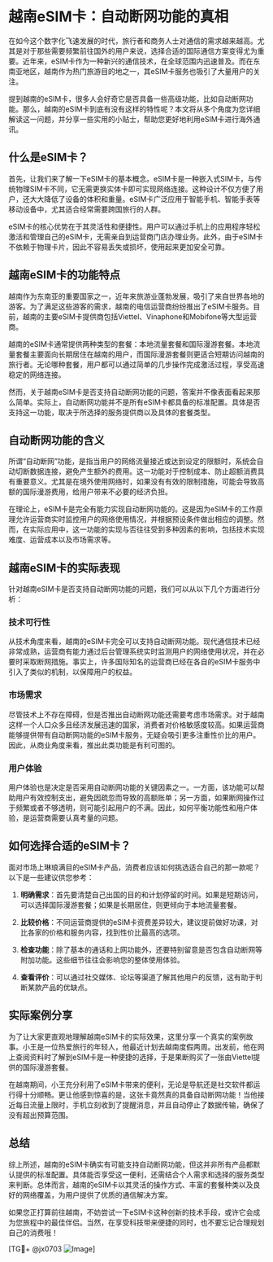 # 越南eSIM卡：自动断网功能的真相

在如今这个数字化飞速发展的时代，旅行者和商务人士对通信的需求越来越高。尤其是对于那些需要频繁前往国外的用户来说，选择合适的国际通信方案变得尤为重要。近年来，eSIM卡作为一种新兴的通信技术，在全球范围内迅速普及。而在东南亚地区，越南作为热门旅游目的地之一，其eSIM卡服务也吸引了大量用户的关注。

提到越南的eSIM卡，很多人会好奇它是否具备一些高级功能，比如自动断网功能。那么，越南的eSIM卡到底有没有这样的特性呢？本文将从多个角度为您详细解读这一问题，并分享一些实用的小贴士，帮助您更好地利用eSIM卡进行海外通讯。

## 什么是eSIM卡？

首先，让我们来了解一下eSIM卡的基本概念。eSIM卡是一种嵌入式SIM卡，与传统物理SIM卡不同，它无需更换实体卡即可实现网络连接。这种设计不仅方便了用户，还大大降低了设备的体积和重量。eSIM卡广泛应用于智能手机、智能手表等移动设备中，尤其适合经常需要跨国旅行的人群。

eSIM卡的核心优势在于其灵活性和便捷性。用户可以通过手机上的应用程序轻松激活和管理自己的eSIM卡，无需亲自到运营商门店办理业务。此外，由于eSIM卡不依赖于物理卡片，因此不容易丢失或损坏，使用起来更加安全可靠。

## 越南eSIM卡的功能特点

越南作为东南亚的重要国家之一，近年来旅游业蓬勃发展，吸引了来自世界各地的游客。为了满足这些游客的需求，越南的电信运营商纷纷推出了eSIM卡服务。目前，越南的主要eSIM卡提供商包括Viettel、Vinaphone和Mobifone等大型运营商。

越南的eSIM卡通常提供两种类型的套餐：本地流量套餐和国际漫游套餐。本地流量套餐主要面向长期居住在越南的用户，而国际漫游套餐则更适合短期访问越南的旅行者。无论哪种套餐，用户都可以通过简单的几步操作完成激活过程，享受高速稳定的网络连接。

然而，关于越南eSIM卡是否支持自动断网功能的问题，答案并不像表面看起来那么简单。实际上，自动断网功能并不是所有eSIM卡都具备的标准配置。具体是否支持这一功能，取决于所选择的服务提供商以及具体的套餐类型。

## 自动断网功能的含义

所谓“自动断网”功能，是指当用户的网络流量接近或达到设定的限额时，系统会自动切断数据连接，避免产生额外的费用。这一功能对于控制成本、防止超额消费具有重要意义。尤其是在境外使用网络时，如果没有有效的限制措施，可能会导致高额的国际漫游费用，给用户带来不必要的经济负担。

在理论上，eSIM卡是完全有能力实现自动断网功能的。这是因为eSIM卡的工作原理允许运营商实时监控用户的网络使用情况，并根据预设条件做出相应的调整。然而，在实际应用中，这一功能的实现与否往往受到多种因素的影响，包括技术实现难度、运营成本以及市场需求等。

## 越南eSIM卡的实际表现

针对越南eSIM卡是否支持自动断网功能的问题，我们可以从以下几个方面进行分析：

### 技术可行性

从技术角度来看，越南的eSIM卡完全可以支持自动断网功能。现代通信技术已经非常成熟，运营商有能力通过后台管理系统实时监测用户的网络使用状况，并在必要时采取断网措施。事实上，许多国际知名的运营商已经在各自的eSIM卡服务中引入了类似的机制，以保障用户的权益。

### 市场需求

尽管技术上不存在障碍，但是否推出自动断网功能还需要考虑市场需求。对于越南这样一个人口众多且经济发展迅速的国家，消费者对价格敏感度较高。如果运营商能够提供带有自动断网功能的eSIM卡服务，无疑会吸引更多注重性价比的用户。因此，从商业角度来看，推出此类功能是有利可图的。

### 用户体验

用户体验也是决定是否采用自动断网功能的关键因素之一。一方面，该功能可以帮助用户有效控制支出，避免因疏忽而导致的高额账单；另一方面，如果断网操作过于频繁或者不够透明，则可能引起用户的不满。因此，如何平衡功能性和用户体验，是运营商需要认真考量的问题。

## 如何选择合适的eSIM卡？

面对市场上琳琅满目的eSIM卡产品，消费者应该如何挑选适合自己的那一款呢？以下是一些建议供您参考：

1. **明确需求**：首先要清楚自己出国的目的和计划停留的时间。如果是短期访问，可以选择国际漫游套餐；如果是长期居住，则更倾向于本地流量套餐。
   
2. **比较价格**：不同运营商提供的eSIM卡资费差异较大，建议提前做好功课，对比各家的价格和服务内容，找到性价比最高的选项。

3. **检查功能**：除了基本的通话和上网功能外，还要特别留意是否包含自动断网等附加功能。这些细节往往会影响您的整体使用体验。

4. **查看评价**：可以通过社交媒体、论坛等渠道了解其他用户的反馈，这有助于判断某款产品的优缺点。

## 实际案例分享

为了让大家更直观地理解越南eSIM卡的实际效果，这里分享一个真实的案例故事。小王是一位热爱旅行的年轻人，他最近计划去越南度假两周。出发前，他在网上查阅资料时了解到eSIM卡是一种便捷的选择，于是果断购买了一张由Viettel提供的国际漫游套餐。

在越南期间，小王充分利用了eSIM卡带来的便利，无论是导航还是社交软件都运行得十分顺畅。更让他感到惊喜的是，这张卡竟然真的具备自动断网功能！当他接近每日流量上限时，手机立刻收到了提醒消息，并且自动停止了数据传输，确保了没有超出预算范围。

## 总结

综上所述，越南的eSIM卡确实有可能支持自动断网功能，但这并非所有产品都默认提供的标准配置。具体能否享受这一便利，还需结合个人需求和选择的服务类型来判断。总体而言，越南的eSIM卡以其灵活的操作方式、丰富的套餐种类以及良好的网络覆盖，为用户提供了优质的通信解决方案。

如果您正打算前往越南，不妨尝试一下eSIM卡这种创新的技术手段，或许它会成为您旅程中的最佳伴侣。当然，在享受科技带来便捷的同时，也不要忘记合理规划自己的消费哦！

[TG💪+ @jx0703 ![Image](https://github.com/user-attachments/assets/dbca1d08-cadb-493c-b0ec-ad6f7a83f270)]
